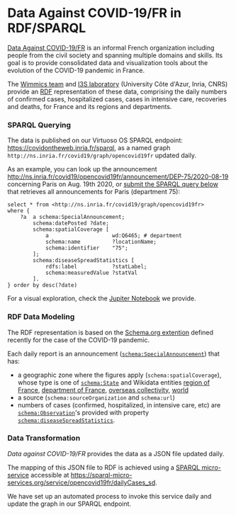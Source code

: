 # Data Against COVID-19/FR in RDF/SPARQL

[Data Against COVID-19/FR](https://opencovid19-fr.github.io/) is an informal French organization including people from the civil society and spanning multiple domains and skills. Its goal is to provide consolidated data and visualization tools about the evolution of the COVID-19 pandemic in France.

The [Wimmics team](https://team.inria.fr/wimmics/) and [I3S laboratory](http://www.i3s.unice.fr/) (University Côte d'Azur, Inria, CNRS) provide an [RDF](https://en.wikipedia.org/wiki/Resource_Description_Framework) representation of these data, comprising the daily numbers of confirmed cases, hospitalized cases, cases in intensive care, recoveries and deaths, for France and its regions and departments.


### SPARQL Querying

The data is published on our Virtuoso OS SPARQL endpoint: https://covidontheweb.inria.fr/sparql, as a named graph `http://ns.inria.fr/covid19/graph/opencovid19fr` updated daily.

As an example, you can look up the announcement http://ns.inria.fr/covid19/opencovid19fr/announcement/DEP-75/2020-08-19 concerning Paris on Aug. 19th 2020, or [submit the SPARQL query below](https://covidontheweb.inria.fr/sparql?default-graph-uri=&query=select+*+from+%3Chttp%3A%2F%2Fns.inria.fr%2Fcovid19%2Fgraph%2Fopencovid19fr%3E%0D%0Awhere+{%0D%0A++++%3Fa++a+schema%3ASpecialAnnouncement%3B%0D%0A++++++++schema%3AdatePosted+%3Fdate%3B%0D%0A++++++++schema%3AspatialCoverage+[%0D%0A++++++++++++a++++++++++++++++++++wd%3AQ6465%3B+%23+department%0D%0A++++++++++++schema%3Aname++++++++++%3FlocationName%3B%0D%0A++++++++++++schema%3Aidentifier++++%2275%22%3B%0D%0A++++++++]%3B%0D%0A++++++++schema%3AdiseaseSpreadStatistics+[%0D%0A++++++++++++rdfs%3Alabel+++++++++++%3FstatLabel%3B%0D%0A++++++++++++schema%3AmeasuredValue+%3FstatVal%0D%0A++++++++].%0D%0A}+order+by+desc(%3Fdate)) that retrieves all announcements for Paris (department 75):

```sparql
select * from <http://ns.inria.fr/covid19/graph/opencovid19fr>
where {
    ?a  a schema:SpecialAnnouncement;
        schema:datePosted ?date;
        schema:spatialCoverage [
            a                    wd:Q6465; # department
            schema:name          ?locationName;
            schema:identifier    "75";
        ];
        schema:diseaseSpreadStatistics [
            rdfs:label           ?statLabel;
            schema:measuredValue ?statVal
        ].
} order by desc(?date)
```

For a visual exploration, check the [Jupiter Notebook](jupyter_notebok_example.ipynb) we provide.


### RDF Data Modeling

The RDF representation is based on the [Schema.org extention](http://blog.schema.org/2020/03/schema-for-coronavirus-special.html) defined recently for the case of the COVID-19 pandemic.

Each daily report is an announcement ([`schema:SpecialAnnouncement`](https://schema.org/SpecialAnnouncement)) that has:
- a geographic zone where the figures apply (`schema:spatialCoverage`), whose type is one of [`schema:State`](http://schema.org/State]) and Wikidata entities [region of France](http://www.wikidata.org/entity/Q36784), [department of France](http://www.wikidata.org/entity/Q6465), [overseas collectivity](http://www.wikidata.org/entity/Q719487), [world](http://www.wikidata.org/entity/Q16502)
- a source (`schema:sourceOrganization` and `schema:url`)
- numbers of cases (confirmed, hospitalized, in intensive care, etc) are [`schema:Observation`](https://schema.org/Observation)'s provided with property [`schema:diseaseSpreadStatistics`](https://schema.org/diseaseSpreadStatistics).


### Data Transformation

_Data against COVID-19/FR_  provides the data as a JSON file updated daily.

The mapping of this JSON file to RDF is achieved using a [SPARQL micro-service](https://github.com/frmichel/sparql-micro-service) accessible at https://sparql-micro-services.org/service/opencovid19fr/dailyCases_sd.

We have set up an automated process to invoke this service daily and update the graph in our SPARQL endpoint.
